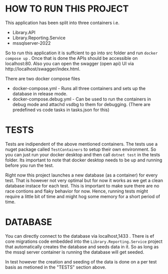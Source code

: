# HOW TO RUN THIS PROJECT

This application has been split into three containers i.e.

- Library.API
- Library.Reporting.Service
- mssqlserver-2022

So to run this application it is suffcient to go into src folder and run `docker compose up` . Once that is done the APIs should be accessible on localhost:80.
Also you can open the swagger (open api) UI via http://localhost/swagger/index.html.

There are two docker compose files

- docker-compose.yml - Runs all three containers and sets up the database in release mode.
- docker-compose.debug.yml -  Can be used to run the containers in debug mode and attachd vsdbg to them for debugging. (There are predefined vs code tasks in tasks.json for this)


# TESTS

Tests are indipendent of the above mentioned containers. The tests use a nuget package called `TestContainers` to setup their own environment. So you can just run your docker desktop and then call `dotnet test` in the tests folder. Its important to note that docker desktop needs to be up and running before you run the test.

Right now this project launches a new database (as a container) for every test. That is however not very optimal but for now it works as we get a clean database instace for each test. This is important to make sure there are no race contions and flaky behavior for now. Hence, running tests might require a little bit of time and might hog some memory for a short period of time.

# DATABASE

You can directly connect to the database via localhost,1433 . There is ef core migrations code embedded into the `Library.Reporting.Service` project that automatically creates the database and seeds data in it. So as long as the mssql server container is running the database will get seeded.

In test however the creation and seeding of the data is done on a per test basis as metioned in the "TESTS" section above.